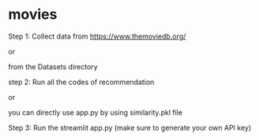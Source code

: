 # movies

Step 1:
Collect data from https://www.themoviedb.org/

   or

from the Datasets directory

step 2:
Run all the codes of recommendation


  or

  
you can directly use app.py by using similarity.pkl file


Step 3:
Run the streamlit app.py
(make sure to generate your own API key)

